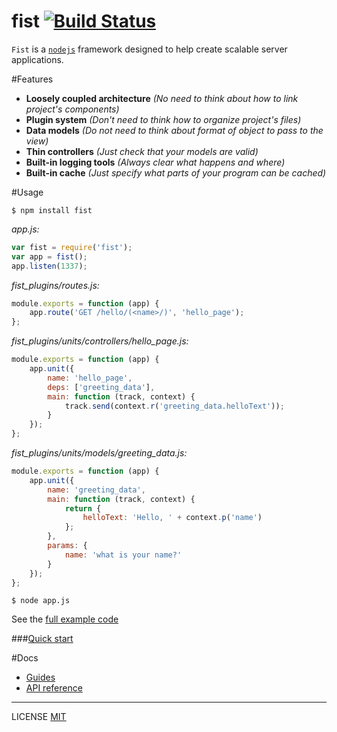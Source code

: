 fist [![Build Status](https://travis-ci.org/fistlabs/fist.svg?branch=master)](https://travis-ci.org/fistlabs/fist)
=========

```Fist``` is a [```nodejs```](https://nodejs.org/) framework designed to help create scalable server applications.

#Features
* **Loosely coupled architecture** _(No need to think about how to link project's components)_
* **Plugin system** _(Don't need to think how to organize project's files)_
* **Data models** _(Do not need to think about format of object to pass to the view)_
* **Thin controllers** _(Just check that your models are valid)_
* **Built-in logging tools** _(Always clear what happens and where)_
* **Built-in cache** _(Just specify what parts of your program can be cached)_

#Usage

```
$ npm install fist
```

_app.js:_

```js
var fist = require('fist');
var app = fist();
app.listen(1337);
```

_fist_plugins/routes.js:_

```js
module.exports = function (app) {
    app.route('GET /hello/(<name>/)', 'hello_page');
};
```

_fist_plugins/units/controllers/hello_page.js:_

```js
module.exports = function (app) {
    app.unit({
        name: 'hello_page',
        deps: ['greeting_data'],
        main: function (track, context) {
            track.send(context.r('greeting_data.helloText'));
        }
    });
};
```

_fist_plugins/units/models/greeting_data.js:_

```js
module.exports = function (app) {
    app.unit({
        name: 'greeting_data',
        main: function (track, context) {
            return {
                helloText: 'Hello, ' + context.p('name')
            };
        },
        params: {
            name: 'what is your name?'
        }
    });
};
```

```$ node app.js```

See the [full example code](/examples/hello/)

###[Quick start](/docs/index.md)

#Docs
* [Guides](/docs/guides/index.md)
* [API reference](/docs/reference/index.md)

---------
LICENSE [MIT](LICENSE)
